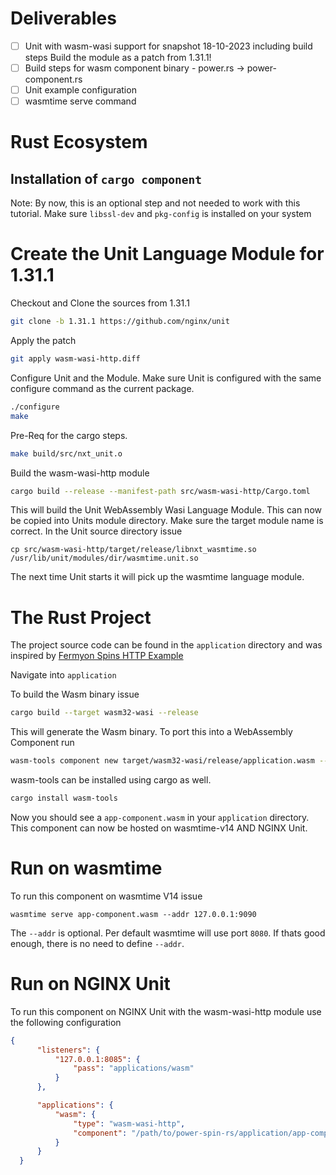 # Deliverables

- [ ] Unit with wasm-wasi support for snapshot 18-10-2023 including build steps
    Build the module as a patch from 1.31.1! 
- [ ] Build steps for wasm component binary - power.rs -> power-component.rs
- [ ] Unit example configuration
- [ ] wasmtime serve command

# Rust Ecosystem

## Installation of `cargo component`
Note: By now, this is an optional step and not needed to work with this tutorial.
Make sure `libssl-dev` and `pkg-config` is installed on your system


# Create the Unit Language Module for 1.31.1

Checkout and Clone the sources from 1.31.1

```bash
git clone -b 1.31.1 https://github.com/nginx/unit
```

Apply the patch
```bash
git apply wasm-wasi-http.diff
```

Configure Unit and the Module. Make sure Unit is configured with the same configure command as the current package.
```bash
./configure
make
```

Pre-Req for the cargo steps.

```bash
make build/src/nxt_unit.o
```

Build the wasm-wasi-http module
```bash
cargo build --release --manifest-path src/wasm-wasi-http/Cargo.toml
```

This will build the Unit WebAssembly Wasi Language Module. This can now be copied into Units module directory. Make sure the target module name is correct.
In the Unit source directory issue

```
cp src/wasm-wasi-http/target/release/libnxt_wasmtime.so /usr/lib/unit/modules/dir/wasmtime.unit.so
```

The next time Unit starts it will pick up the wasmtime language module.


# The Rust Project

The project source code can be found in the `application` directory and was inspired by
[Fermyon Spins HTTP Example](https://github.com/fermyon/spin/blob/v2.1/examples/http-rust/src/lib.rs)

Navigate into `application`

To build the Wasm binary issue
```bash
cargo build --target wasm32-wasi --release
```
This will generate the Wasm binary. To port this into a WebAssembly Component run

```bash
wasm-tools component new target/wasm32-wasi/release/application.wasm --adapt ./wasi_snapshot_preview1.reactor.wasm -o app-component.wasm
```

wasm-tools can be installed using cargo as well.
```bash
cargo install wasm-tools
```

Now you should see a `app-component.wasm` in your `application` directory. This component can now be hosted on wasmtime-v14 AND NGINX Unit.

# Run on wasmtime

To run this component on wasmtime V14 issue
```
wasmtime serve app-component.wasm --addr 127.0.0.1:9090
```

The `--addr` is optional. Per default wasmtime will use port `8080`. If thats good enough, there is no need to define `--addr`.

# Run on NGINX Unit

To run this component on NGINX Unit with the wasm-wasi-http module use the following configuration

```json
{
      "listeners": {
          "127.0.0.1:8085": {
              "pass": "applications/wasm"
          }
      },

      "applications": {
          "wasm": {
              "type": "wasm-wasi-http",
              "component": "/path/to/power-spin-rs/application/app-component.wasm"
          }
      }
  }
```



